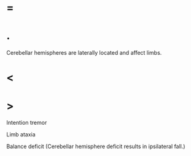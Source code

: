 # =

# .

Cerebellar hemispheres are laterally located and affect limbs.

# <

# >

Intention tremor

Limb ataxia

Balance deficit (Cerebellar hemisphere deficit results in ipsilateral fall.)
